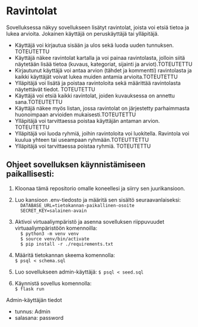 # Ravintolat
Sovelluksessa näkyy sovellukseen lisätyt ravintolat, joista voi etsiä tietoa ja lukea arvioita. Jokainen käyttäjä on peruskäyttäjä tai ylläpitäjä.
 * Käyttäjä voi kirjautua sisään ja ulos sekä luoda uuden tunnuksen. TOTEUTETTU
 * Käyttäjä näkee ravintolat kartalla ja voi painaa ravintolasta, jolloin siitä näytetään lisää tietoa (kuvaus, kategoriat, sijainti ja arviot).TOTEUTETTU
 * Kirjautunut käyttäjä voi antaa arvion (tähdet ja kommentti) ravintolasta ja kaikki käyttäjät voivat lukea muiden antamia arvioita.TOTEUTETTU
 * Ylläpitäjä voi lisätä ja poistaa ravintoloita sekä määrittää ravintolasta näytettävät tiedot. TOTEUTETTU
 * Käyttäjä voi etsiä kaikki ravintolat, joiden kuvauksessa on annettu sana.TOTEUTETTU
 * Käyttäjä näkee myös listan, jossa ravintolat on järjestetty parhaimmasta huonoimpaan arvioiden mukaisesti.TOTEUTETTU
 * Ylläpitäjä voi tarvittaessa poistaa käyttäjän antaman arvion. TOTEUTETTU
 * Ylläpitäjä voi luoda ryhmiä, joihin ravintoloita voi luokitella. Ravintola voi kuulua yhteen tai useampaan ryhmään.TOTEUTTETTU
 * Ylläpitäjä voi tarvittaessa poistaa ryhmiä. TOTEUTETTU



## Ohjeet sovelluksen käynnistämiseen paikallisesti:

1. Kloonaa tämä repositorio omalle koneellesi ja siirry sen juurikansioon.
2. Luo kansioon .env-tiedosto ja määritä sen sisältö seuraavanlaiseksi:  
``  
DATABASE_URL=tietokannan-paikallinen-osoite  
``  
``  
SECRET_KEY=salainen-avain  
``

4. Aktivoi virtuaaliympäristö ja asenna sovelluksen riippuvuudet virtuaaliympäristöön komennoilla:  
``  
$ python3 -m venv venv
``  
``  
$ source venv/bin/activate  
``  
``  
$ pip install -r ./requirements.txt  
``  
6. Määritä tietokannan skeema komennolla:  
``
$ psql < schema.sql
``
7. Luo sovellukseen admin-käyttäjä:
``
$ psql < seed.sql
``
8. Käynnistä sovellus komennolla:  
``
$ flask run
``

Admin-käyttäjän tiedot 

* tunnus: Admin
* salasana: password

